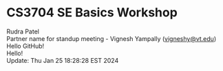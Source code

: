 # CS3704 SE Basics Workshop
Rudra Patel <br>
Partner name for standup meeting - Vignesh Yampally (vigneshy@vt.edu)
Hello GitHub! <br>
Hello! <br>
 Update: Thu Jan 25 18:28:28 EST 2024 <br>

